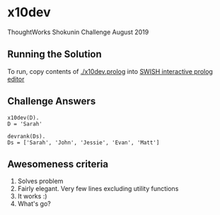 # x10dev
ThoughtWorks Shokunin Challenge August 2019

## Running the Solution

To run, copy contents of [./x10dev.prolog](https://github.com/safetydave/x10dev/blob/master/x10dev.prolog) into [SWISH interactive prolog editor](https://swish.swi-prolog.org)

## Challenge Answers

```
x10dev(D).
D = 'Sarah'
```
```
devrank(Ds).
Ds = ['Sarah', 'John', 'Jessie', 'Evan', 'Matt']
```

## Awesomeness criteria

1. Solves problem
2. Fairly elegant. Very few lines excluding utility functions
3. It works :)
4. What's go?


